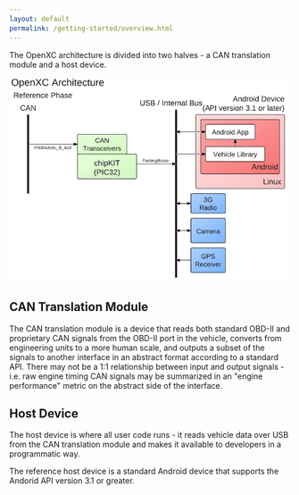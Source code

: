```yaml
---
layout: default
permalink: /getting-started/overview.html
---
```


The OpenXC architecture is divided into two halves - a CAN translation module
and a host device.

![OpenXC Architecture Diagram](/images/openxc-architecture.jpeg)

## CAN Translation Module

The CAN translation module is a device that reads both standard OBD-II and
proprietary CAN signals from the OBD-II port in the vehicle, converts from
engineering units to a more human scale, and outputs a subset of the signals to
another interface in an abstract format according to a standard API. There may
not be a 1:1 relationship between input and output signals - i.e. raw engine
timing CAN signals may be summarized in an "engine performance" metric on the
abstract side of the interface.

## Host Device

The host device is where all user code runs - it reads vehicle data over USB
from the CAN translation module and makes it available to developers in a
programmatic way.

The reference host device is a standard Android device that supports the Andorid
API version 3.1 or greater.
